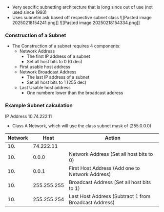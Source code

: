 - Very sepcific subnetting architecture that is long since out of use (not used since 1993)
- Uses subnetm ask based off respective subnet class
![[Pasted image 20250218154241.png]]
![[Pasted image 20250218154334.png]]


### Construction of a Subnet
- The Construction of a subnet requires 4 components:
	- Network Address
		- The first IP address of a subnet
		- Set all host bits to 0 (0 dec)
	- First usable host address
	- Network Broadcast Address
		- The last IP address of a subnet
		- Set all host bits to 1 (255 dec)
	- Last Usable host address
		- One numbere lower than the broadcast address

### Example Subnet calculation

IP Address 10.74.222.11
- Class A Network, which will use the class subnet mask of (255.0.0.0)

| Network | Host        | Action                                                |
| ------- | ----------- | ----------------------------------------------------- |
| 10.     | 74.222.11   |                                                       |
| 10.     | 0.0.0       | Network Address (Set all host bits to 0)              |
| 10.     | 0.0.1       | First Host Address (Add one to Network Address)       |
| 10.     | 255.255.255 | Broadcast Address (Set all host bits to 1)            |
| 10.     | 255.255.254 | Last Host Address (Subtract 1 from Broadcast Address) |
